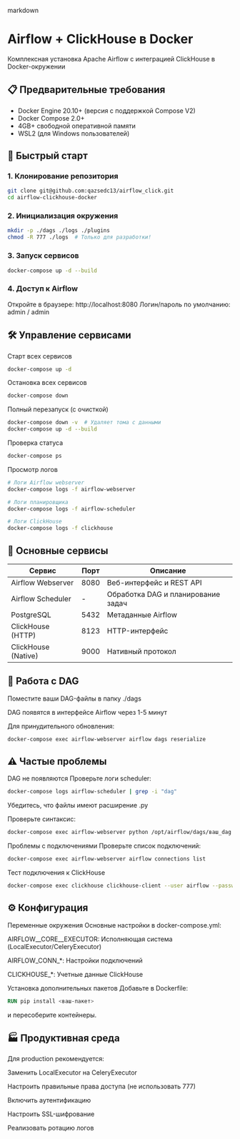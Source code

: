 markdown
# Airflow + ClickHouse в Docker

<!-- Основной заголовок проекта -->
Комплексная установка Apache Airflow с интеграцией ClickHouse в Docker-окружении

## 📋 Предварительные требования

<!-- Требования к системе -->
- Docker Engine 20.10+ (версия с поддержкой Compose V2)
- Docker Compose 2.0+
- 4GB+ свободной оперативной памяти
- WSL2 (для Windows пользователей)

## 🚀 Быстрый старт

### 1. Клонирование репозитория

```bash
git clone git@github.com:qazsedc13/airflow_click.git
cd airflow-clickhouse-docker
```
### 2. Инициализация окружения
<!-- Создаем необходимые директории -->
```bash
mkdir -p ./dags ./logs ./plugins
chmod -R 777 ./logs  # Только для разработки!
```
### 3. Запуск сервисов
```bash
docker-compose up -d --build
```
### 4. Доступ к Airflow
Откройте в браузере:
http://localhost:8080
Логин/пароль по умолчанию: admin / admin

## 🛠 Управление сервисами
Старт всех сервисов
```bash
docker-compose up -d
```
Остановка всех сервисов
```bash
docker-compose down
```
Полный перезапуск (с очисткой)
```bash
docker-compose down -v  # Удаляет тома с данными
docker-compose up -d --build
```
Проверка статуса
```bash
docker-compose ps
```
Просмотр логов
```bash
# Логи Airflow webserver
docker-compose logs -f airflow-webserver

# Логи планировщика
docker-compose logs -f airflow-scheduler

# Логи ClickHouse
docker-compose logs -f clickhouse
```
## 🔌 Основные сервисы
| Сервис              | Порт    | Описание                          |
|---------------------|---------|-----------------------------------|
| Airflow Webserver   | 8080    | Веб-интерфейс и REST API          |
| Airflow Scheduler   | -       | Обработка DAG и планирование задач|
| PostgreSQL          | 5432    | Метаданные Airflow                |
| ClickHouse (HTTP)   | 8123    | HTTP-интерфейс                    |
| ClickHouse (Native) | 9000    | Нативный протокол                 |
## 📂 Работа с DAG
Поместите ваши DAG-файлы в папку ./dags

DAG появятся в интерфейсе Airflow через 1-5 минут

Для принудительного обновления:

```bash
docker-compose exec airflow-webserver airflow dags reserialize
```
## ⚠️ Частые проблемы
DAG не появляются
Проверьте логи scheduler:

```bash
docker-compose logs airflow-scheduler | grep -i "dag"
```
Убедитесь, что файлы имеют расширение .py

Проверьте синтаксис:

```bash
docker-compose exec airflow-webserver python /opt/airflow/dags/ваш_dag.py
```
Проблемы с подключениями
Проверьте список подключений:

```bash
docker-compose exec airflow-webserver airflow connections list
```
Тест подключения к ClickHouse
```bash
docker-compose exec clickhouse clickhouse-client --user airflow --password airflow --query "SHOW DATABASES"
```
## ⚙️ Конфигурация
Переменные окружения
Основные настройки в docker-compose.yml:

AIRFLOW__CORE__EXECUTOR: Исполняющая система (LocalExecutor/CeleryExecutor)

AIRFLOW_CONN_*: Настройки подключений

CLICKHOUSE_*: Учетные данные ClickHouse

Установка дополнительных пакетов
Добавьте в Dockerfile:

```dockerfile
RUN pip install <ваш-пакет>
```
и пересоберите контейнеры.

## 🏭 Продуктивная среда
Для production рекомендуется:

Заменить LocalExecutor на CeleryExecutor

Настроить правильные права доступа (не использовать 777)

Включить аутентификацию

Настроить SSL-шифрование

Реализовать ротацию логов
